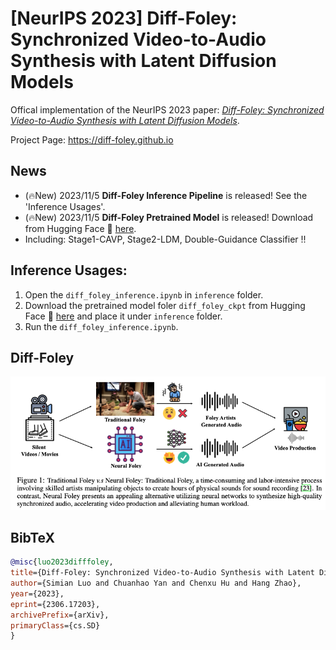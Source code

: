 # [NeurIPS 2023] Diff-Foley: Synchronized Video-to-Audio Synthesis with Latent Diffusion Models

Offical implementation of the NeurIPS 2023 paper: *[Diff-Foley: Synchronized Video-to-Audio Synthesis with Latent Diffusion Models](https://arxiv.org/abs/2306.17203v1)*.


Project Page: https://diff-foley.github.io


## News
- (🔥New) 2023/11/5 **Diff-Foley Inference Pipeline** is released! See the 'Inference Usages'.
- (🔥New) 2023/11/5 **Diff-Foley Pretrained Model** is released! Download from Hugging Face 🤗 [here](https://huggingface.co/SimianLuo/Diff-Foley).
- Including: Stage1-CAVP, Stage2-LDM, Double-Guidance Classifier !!


## Inference Usages:
1. Open the `diff_foley_inference.ipynb` in `inference` folder.
2. Download the pretrained model foler `diff_foley_ckpt` from Hugging Face 🤗 [here](https://huggingface.co/SimianLuo/Diff-Foley) and place it under `inference` folder.
3. Run the `diff_foley_inference.ipynb`.


## Diff-Foley
<p align="center">
    <img src="teaser.png">
</p>

## BibTeX

```bibtex
@misc{luo2023difffoley, 
title={Diff-Foley: Synchronized Video-to-Audio Synthesis with Latent Diffusion Models}, 
author={Simian Luo and Chuanhao Yan and Chenxu Hu and Hang Zhao}, 
year={2023}, 
eprint={2306.17203}, 
archivePrefix={arXiv}, 
primaryClass={cs.SD} 
}
```

